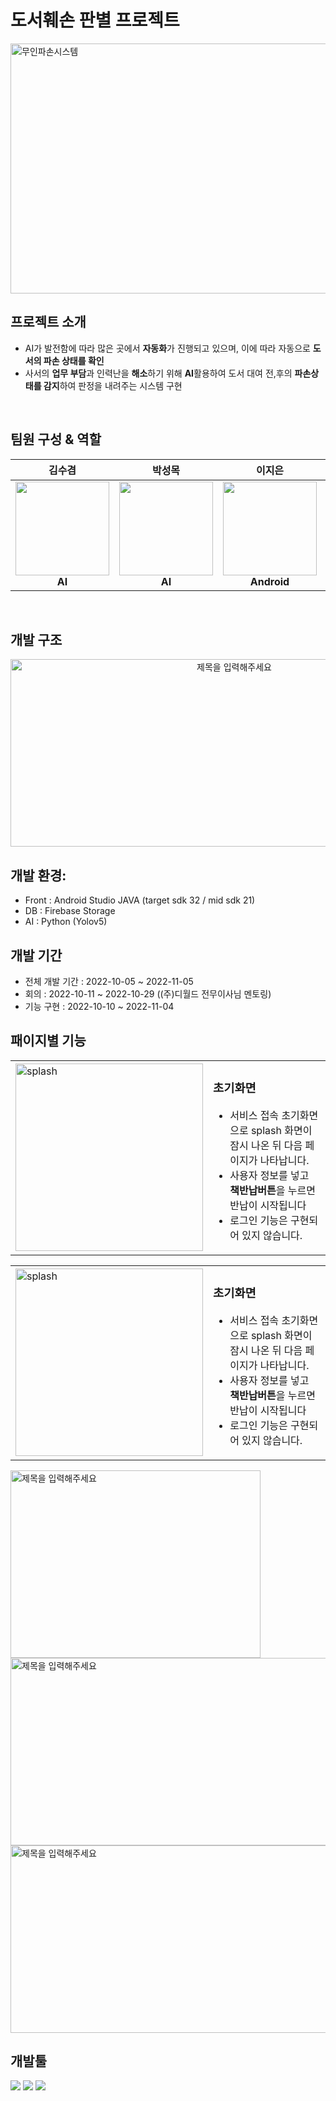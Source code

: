 # **도서훼손 판별 프로젝트**
<img src="https://github.com/user-attachments/assets/b67cf068-bdc0-48e4-aa53-c522824307a7" alt ="무인파손시스템" width = "600" height="400">

## 프로젝트 소개
- AI가 발전함에 따라 많은 곳에서 **자동화**가 진행되고 있으며, 이에 따라 자동으로 **도서의 파손 상태를 확인**
- 사서의 **업무 부담**과 인력난을 **해소**하기 위해  **AI**활용하여 도서 대여 전,후의 **파손상태를 감지**하여 판정을 내려주는 시스템 구현
</br>

## 팀원 구성 & 역할
<div align="center">


| **김수겸** | **박성목** | **이지은** | **조형석** |
| :------: |  :------: | :------: | :------: |
| <img src="https://github.com/user-attachments/assets/e553fca2-ffae-421f-8e77-bed2e1a7bf32" height=150 width=150> <br/>  **AI** | <img src="https://github.com/user-attachments/assets/c1d237ad-1685-44a5-b476-b0da86dcdaef" height=150 width=150> <br/> **AI** |<img src="https://github.com/user-attachments/assets/0ce22f69-4444-4923-85c2-896217f7dcc5" height=150 width=150> <br/> **Android**| <img src="https://github.com/user-attachments/assets/5abd2834-0221-477f-a75e-ee580d22c1f0" height=150 width=150> <br/> **Android**|

</div>
<br>

## 개발 구조
<div align="center">
  <img src="https://github.com/user-attachments/assets/796de08d-aec1-4619-9aae-5dabddd34f00" alt="제목을 입력해주세요" width="700" height="300">
</div>

## 개발 환경:
- Front : Android Studio JAVA (target sdk 32 / mid sdk 21)
- DB :  Firebase Storage
- AI : Python (Yolov5)

## 개발 기간 
- 전체 개발 기간 : 2022-10-05 ~ 2022-11-05
- 회의 :  2022-10-11 ~ 2022-10-29 ((주)디월드 전무이사님 멘토링) 
- 기능 구현 : 2022-10-10 ~ 2022-11-04


## 패이지별 기능

<table>
  <tr>
    <td><img src="https://github.com/user-attachments/assets/d4ed2685-19f4-49de-9257-f39e5ea26b43" alt="splash" width="300"/></td>
    <td>
      <h3>초기화면</h3>
      <ul>
        <li>서비스 접속 초기화면으로 splash 화면이 잠시 나온 뒤 다음 페이지가 나타납니다.</li>
        <li>사용자 정보를 넣고 <b>책반납버튼</b>을 누르면 반납이 시작됩니다</li>
        <li>로그인 기능은 구현되어 있지 않습니다.</li>
      </ul>
    </td>
  </tr>
</table>

<table>
  <tr>
    <td><img src="https://github.com/user-attachments/assets/d4ed2685-19f4-49de-9257-f39e5ea26b43" alt="splash" width="300"/></td>
    <td>
      <h3>초기화면</h3>
      <ul>
        <li>서비스 접속 초기화면으로 splash 화면이 잠시 나온 뒤 다음 페이지가 나타납니다.</li>
        <li>사용자 정보를 넣고 <b>책반납버튼</b>을 누르면 반납이 시작됩니다</li>
        <li>로그인 기능은 구현되어 있지 않습니다.</li>
      </ul>
    </td>
  </tr>
</table>


<img src="https://github.com/user-attachments/assets/17b6194b-3d52-4097-b2b3-f33c6788fbb3" alt="제목을 입력해주세요" width="400" height="300">
<img src="https://github.com/user-attachments/assets/9bd6ad31-fcf4-4e95-b04d-06d08d4dfac8" alt="제목을 입력해주세요" width="600" height="300">
<img src="https://github.com/user-attachments/assets/0005acf9-a04d-4d3a-b58b-4dcc471e96b3" alt="제목을 입력해주세요" width="700" height="300">



## 개발툴
<img src="https://img.shields.io/badge/Android Studio-3DDC84?style=flat-square&logo=Android Studio&logoColor=white"/> <img src="https://img.shields.io/badge/java-007396?style=flat-square&logo=java&logoColor=white"/>
<img src="https://img.shields.io/badge/Firebase-FFCA28?style=flat-square&logo=firebase&logoColor=white"/>
